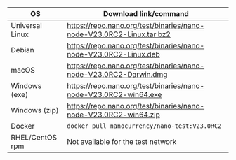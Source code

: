| OS              | Download link/command |
|-----------------|-----------------------|
| Universal Linux | https://repo.nano.org/test/binaries/nano-node-V23.0RC2-Linux.tar.bz2 |
| Debian          | https://repo.nano.org/test/binaries/nano-node-V23.0RC2-Linux.deb |
| macOS           | https://repo.nano.org/test/binaries/nano-node-V23.0RC2-Darwin.dmg |
| Windows (exe)   | https://repo.nano.org/test/binaries/nano-node-V23.0RC2-win64.exe |
| Windows (zip)   | https://repo.nano.org/test/binaries/nano-node-V23.0RC2-win64.zip |
| Docker          | `docker pull nanocurrency/nano-test:V23.0RC2` |
| RHEL/CentOS rpm | Not available for the test network |